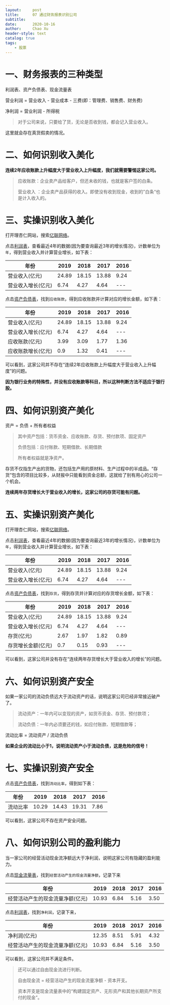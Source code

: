```yaml
---
layout:     post
title:      07 通过财务报表识别公司
subtitle:   
date:       2020-10-16
author:     Chao Xu
header-style: text 
catalog: true
tags:
    - 股票
---
```


# 一、财务报表的三种类型

利润表、资产负债表、现金流量表

营业利润 = 营业收入 - 营业成本 - 三费(即：管理费、销售费、财务费)

净利润 = 营业利润 - 所得税

> 对于公司来说，只要给了货，无论是否收到钱，都会记入营业收入。

这里就会存在真货假卖的情况。

# 二、如何识别收入美化

**连续2年应收账款上升幅度大于营业收入上升幅度，我们就需要警惕这家公司。**

> 应收账款：企业卖产品给客户，但还未收的钱，也就是客户签的白条。
>
> 营业收入 ：企业卖产品获得的收入。即使没有收到现金，收到的”白条“也是计入收入的。

# 三、实操识别收入美化

打开理杏仁网站，搜索[亿联网络](https://www.lixinger.com/analytics/company/sz/300628/300628/detail/fundamental/value/primary)。

点击[利润表](https://www.lixinger.com/analytics/company/sz/300628/300628/detail/ps)，查看最近4年的数据(因为要查询最近3年的增长情况)，计数单位为`年`，得到营业收入并计算营业增长，如下表：

| 年份               | 2019  | 2018  | 2017  | 2016 |
| ------------------ | ----- | ----- | ----- | ---- |
| 营业收入(亿元)     | 24.89 | 18.15 | 13.88 | 9.24 |
| 营业收入增长(亿元) | 6.74  | 4.27  | 4.64  | ---  |

点击[资产负债表](https://www.lixinger.com/analytics/company/sz/300628/300628/detail/bs)，找到`应收账款`，得到应收账款并计算对应的增长金额，如下表：

| 年份               | 2019  | 2018  | 2017  | 2016 |
| ------------------ | ----- | ----- | ----- | ---- |
| 营业收入(亿元)     | 24.89 | 18.15 | 13.88 | 9.24 |
| 营业收入增长(亿元) | 6.74  | 4.27  | 4.64  | ---  |
| 应收账款(亿元)     | 3.99  | 3.09  | 1.77  | 1.36 |
| 应收账款增长(亿元) | 0.9   | 1.32  | 0.41  | ---  |

可以看到，这家公司并不存在“连续2年应收账款上升幅度大于营业收入上升幅度”的问题。

**因为银行业务的特殊性，并没有应收账款等科目，所以这种判断方法不适应于银行股。**

# 四、如何识别资产美化

资产 = 负债 + 所有者权益

> 其中资产包括：货币资金、应收账款、存货、预付款项、固定资产
>
> 负债包括：应付账款、短期借款、长期借款
>
> 所有者权益就是净资产。

存货不仅指生产出的货物，还包括生产用的原材料、生产过程中的半成品。“存货”包含的项目比较多，从财报中只能看到资金总额，这就给了别有用心的公司一个机会。

**连续两年存货增长大于营业收入的增长，这家公司的存货可能有问题。**

# 五、实操识别资产美化

打开理杏仁网站，搜索[亿联网络](https://www.lixinger.com/analytics/company/sz/300628/300628/detail/fundamental/value/primary)。

点击[利润表](https://www.lixinger.com/analytics/company/sz/300628/300628/detail/ps)，查看最近4年的数据(因为要查询最近3年的增长情况)，计数单位为`年`，得到营业收入并计算营业增长，如下表：

| 年份               | 2019  | 2018  | 2017  | 2016 |
| ------------------ | ----- | ----- | ----- | ---- |
| 营业收入(亿元)     | 24.89 | 18.15 | 13.88 | 9.24 |
| 营业收入增长(亿元) | 6.74  | 4.27  | 4.64  | ---  |

点击[资产负债表](https://www.lixinger.com/analytics/company/sz/300628/300628/detail/bs)，找到`存货`，得到存货并计算对应的存货增长金额，如下表：

| 年份               | 2019  | 2018  | 2017  | 2016 |
| ------------------ | ----- | ----- | ----- | ---- |
| 营业收入(亿元)     | 24.89 | 18.15 | 13.88 | 9.24 |
| 营业收入增长(亿元) | 6.74  | 4.27  | 4.64  | ---  |
| 存货(亿元)         | 2.67  | 1.97  | 1.82  | 0.89 |
| 存货增长金额(亿元) | 0.7   | 0.15  | 0.93  | ---  |

可以看到，这家公司并没有存在“连续两年存货增长大于营业收入的增长”的问题。

# 六、如何识别资产安全

如果一家公司的流动负债远大于流动资产的话，说明这家公司已经非常接近破产了。

> 流动资产：一年内可以变现的资产，如货币资金、存货、预付款项；
>
> 流动负债：一年内必须要还的钱，如应付账款、短期借款等；

流动比率 = 流动资产 / 流动负债

**如果企业的流动比小于1，说明流动资产小于流动负债，这是危险的信号！**

# 七、实操识别资产安全

点击[资产负债表](https://www.lixinger.com/analytics/company/sz/300628/300628/detail/bs)，找到`流动比率`，得到如下表：

| 年份     | 2019  | 2018  | 2017  | 2016 |
| -------- | ----- | ----- | ----- | ---- |
| 流动比率 | 10.29 | 14.43 | 19.31 | 7.86 |

可以看到，这家公司不存在资产安全问题。

# 八、如何识别公司的盈利能力

当一家公司的经营活动现金流净额远大于净利润，说明这家公司有隐藏的盈利能力。

点击[现金流量表](https://www.lixinger.com/analytics/company/sz/300628/300628/detail/cfs)，找到`经营活动产生的现金流量净额`，记录下来

| 年份                             | 2019  | 2018 | 2017 | 2016 |
| -------------------------------- | ----- | ---- | ---- | ---- |
| 经营活动产生的现金流量净额(亿元) | 10.93 | 6.84 | 5.16 | 3.50 |

点击[利润表](https://www.lixinger.com/analytics/company/sz/300628/300628/detail/ps)，找到`净利润`，记录下来，

| 年份                             | 2019  | 2018 | 2017 | 2016 |
| -------------------------------- | ----- | ---- | ---- | ---- |
| 净利润(亿元)                     | 12.35 | 8.51 | 5.91 | 4.32 |
| 经营活动产生的现金流量净额(亿元) | 10.93 | 6.84 | 5.16 | 3.50 |

可以看到，这家公司并不满足条件。

> 还可以通过自由现金流进行判断。
>
> 自由现金流 = 经营活动产生的现金流量净额 - 资本开支。
>
> 资本开支是现金流量表中的“构建固定资产、无形资产和其他长期资产所支付的现金”。


